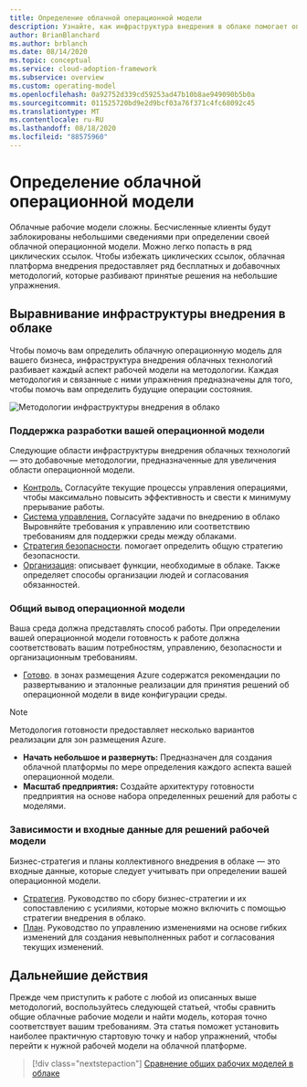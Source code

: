 ```yaml
---
title: Определение облачной операционной модели
description: Узнайте, как инфраструктура внедрения в облаке помогает определить операционную модель.
author: BrianBlanchard
ms.author: brblanch
ms.date: 08/14/2020
ms.topic: conceptual
ms.service: cloud-adoption-framework
ms.subservice: overview
ms.custom: operating-model
ms.openlocfilehash: 0a92752d339cd59253ad47b10b8ae949090b5b0a
ms.sourcegitcommit: 011525720bd9e2d9bcf03a76f371c4fc68092c45
ms.translationtype: MT
ms.contentlocale: ru-RU
ms.lasthandoff: 08/18/2020
ms.locfileid: "88575960"
---
```

# <a name="define-your-cloud-operating-model"></a>Определение облачной операционной модели

Облачные рабочие модели сложны. Бесчисленные клиенты будут заблокированы небольшими сведениями при определении своей облачной операционной модели. Можно легко попасть в ряд циклических ссылок. Чтобы избежать циклических ссылок, облачная платформа внедрения предоставляет ряд бесплатных и добавочных методологий, которые разбивают принятые решения на небольшие упражнения.

## <a name="cloud-adoption-framework-alignment"></a>Выравнивание инфраструктуры внедрения в облаке

Чтобы помочь вам определить облачную операционную модель для вашего бизнеса, инфраструктура внедрения облачных технологий разбивает каждый аспект рабочей модели на методологии. Каждая методология и связанные с ними упражнения предназначены для того, чтобы помочь вам определить будущие операции состояния.

![Методологии инфраструктуры внедрения в облако](../_images/CAF-overview-new.png)

### <a name="support-to-develop-your-operating-model"></a>Поддержка разработки вашей операционной модели

Следующие области инфраструктуры внедрения облачных технологий — это добавочные методологии, предназначенные для увеличения области операционной модели.

- [Контроль.](../manage/index.md) Согласуйте текущие процессы управления операциями, чтобы максимально повысить эффективность и свести к минимуму прерывание работы.
- [Система управления.](../govern/index.md) Согласуйте задачи по внедрению в облако Выровняйте требования к управлению или соответствию требованиям для поддержки среды между облаками.
- [Стратегия безопасности](../strategy/define-security-strategy.md). помогает определить общую стратегию безопасности.
- [Организация](../organize/index.md): описывает функции, необходимые в облаке. Также определяет способы организации людей и согласования обязанностей.

### <a name="collective-output-of-the-operating-model"></a>Общий вывод операционной модели

Ваша среда должна представлять способ работы. При определении вашей операционной модели готовность к работе должна соответствовать вашим потребностям, управлению, безопасности и организационным требованиям.

- [Готово](../ready/index.md). в зонах размещения Azure содержатся рекомендации по развертыванию и эталонные реализации для принятия решений об операционной модели в виде конфигурации среды.

> [!NOTE]
> Методология готовности предоставляет несколько вариантов реализации для зон размещения Azure.
>
> - **Начать небольшое и развернуть:** Предназначен для создания облачной платформы по мере определения каждого аспекта вашей операционной модели.
> - **Масштаб предприятия:** Создайте архитектуру готовности предприятия на основе набора определенных решений для работы с моделями.

### <a name="dependencies-and-inputs-to-operating-model-decisions"></a>Зависимости и входные данные для решений рабочей модели

Бизнес-стратегия и планы коллективного внедрения в облаке — это входные данные, которые следует учитывать при определении вашей операционной модели.

- [Стратегия](../strategy/index.md). Руководство по сбору бизнес-стратегии и их сопоставлению с усилиями, которые можно включить с помощью стратегии внедрения в облако.
- [План](../plan/index.md). Руководство по управлению изменениями на основе гибких изменений для создания невыполненных работ и согласования текущих изменений.

## <a name="next-steps"></a>Дальнейшие действия

Прежде чем приступить к работе с любой из описанных выше методологий, воспользуйтесь следующей статьей, чтобы сравнить общие облачные рабочие модели и найти модель, которая точно соответствует вашим требованиям. Эта статья поможет установить наиболее практичную стартовую точку и набор упражнений, чтобы перейти к нужной рабочей модели на облачной платформе.

> [!div class="nextstepaction"]
> [Сравнение общих рабочих моделей в облаке](./compare.md)
